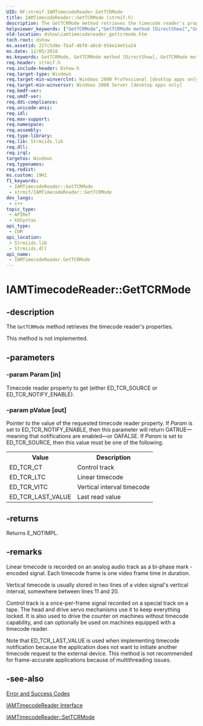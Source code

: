 ```yaml
---
UID: NF:strmif.IAMTimecodeReader.GetTCRMode
title: IAMTimecodeReader::GetTCRMode (strmif.h)
description: The GetTCRMode method retrieves the timecode reader's properties.
helpviewer_keywords: ["GetTCRMode","GetTCRMode method [DirectShow]","GetTCRMode method [DirectShow]","IAMTimecodeReader interface","IAMTimecodeReader interface [DirectShow]","GetTCRMode method","IAMTimecodeReader.GetTCRMode","IAMTimecodeReader::GetTCRMode","IAMTimecodeReaderGetTCRMode","dshow.iamtimecodereader_gettcrmode","strmif/IAMTimecodeReader::GetTCRMode"]
old-location: dshow\iamtimecodereader_gettcrmode.htm
tech.root: dshow
ms.assetid: 227c5d8e-fbaf-4bf8-a8c8-954e14e51a24
ms.date: 12/05/2018
ms.keywords: GetTCRMode, GetTCRMode method [DirectShow], GetTCRMode method [DirectShow],IAMTimecodeReader interface, IAMTimecodeReader interface [DirectShow],GetTCRMode method, IAMTimecodeReader.GetTCRMode, IAMTimecodeReader::GetTCRMode, IAMTimecodeReaderGetTCRMode, dshow.iamtimecodereader_gettcrmode, strmif/IAMTimecodeReader::GetTCRMode
req.header: strmif.h
req.include-header: Dshow.h
req.target-type: Windows
req.target-min-winverclnt: Windows 2000 Professional [desktop apps only]
req.target-min-winversvr: Windows 2000 Server [desktop apps only]
req.kmdf-ver: 
req.umdf-ver: 
req.ddi-compliance: 
req.unicode-ansi: 
req.idl: 
req.max-support: 
req.namespace: 
req.assembly: 
req.type-library: 
req.lib: Strmiids.lib
req.dll: 
req.irql: 
targetos: Windows
req.typenames: 
req.redist: 
ms.custom: 19H1
f1_keywords:
 - IAMTimecodeReader::GetTCRMode
 - strmif/IAMTimecodeReader::GetTCRMode
dev_langs:
 - c++
topic_type:
 - APIRef
 - kbSyntax
api_type:
 - COM
api_location:
 - Strmiids.lib
 - Strmiids.dll
api_name:
 - IAMTimecodeReader.GetTCRMode
---
```


# IAMTimecodeReader::GetTCRMode


## -description

The <code>GetTCRMode</code> method retrieves the timecode reader's properties.



This method is not implemented.

## -parameters

### -param Param [in]

Timecode reader property to get (either ED_TCR_SOURCE or ED_TCR_NOTIFY_ENABLE).

### -param pValue [out]

Pointer to the value of the requested timecode reader property. If <i>Param</i> is set to ED_TCR_NOTIFY_ENABLE, then this parameter will return OATRUE—meaning that notifications are enabled—or OAFALSE. If <i>Param</i> is set to ED_TCR_SOURCE, then this value must be one of the following.

<table>
<tr>
<th>Value
                </th>
<th>Description
                </th>
</tr>
<tr>
<td>ED_TCR_CT</td>
<td>Control track</td>
</tr>
<tr>
<td>ED_TCR_LTC</td>
<td>Linear timecode</td>
</tr>
<tr>
<td>ED_TCR_VITC</td>
<td>Vertical interval timecode</td>
</tr>
<tr>
<td>ED_TCR_LAST_VALUE</td>
<td>Last read value</td>
</tr>
</table>

## -returns

Returns E_NOTIMPL.

## -remarks

Linear timecode is recorded on an analog audio track as a bi-phase mark -encoded signal. Each timecode frame is one video frame time in duration.

Vertical timecode is usually stored in two lines of a video signal's vertical interval, somewhere between lines 11 and 20.

Control track is a once-per-frame signal recorded on a special track on a tape. The head and drive servo mechanisms use it to keep everything locked. It is also used to drive the counter on machines without timecode capability, and can optionally be used on machines equipped with a timecode reader.

Note that ED_TCR_LAST_VALUE is used when implementing timecode notification because the application does not want to initiate another timecode request to the external device. This method is not recommended for frame-accurate applications because of multithreading issues.

## -see-also

<a href="https://docs.microsoft.com/windows/desktop/DirectShow/error-and-success-codes">Error and Success Codes</a>



<a href="https://docs.microsoft.com/windows/desktop/api/strmif/nn-strmif-iamtimecodereader">IAMTimecodeReader Interface</a>



<a href="https://docs.microsoft.com/windows/desktop/api/strmif/nf-strmif-iamtimecodereader-settcrmode">IAMTimecodeReader::SetTCRMode</a>

